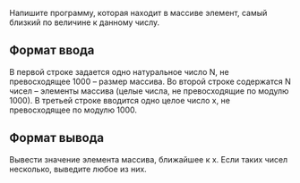 Напишите программу, которая находит в массиве элемент, самый близкий по величине к  данному числу.

## Формат ввода

В первой строке задается одно натуральное число N, не превосходящее 1000 – размер массива. Во второй строке содержатся N чисел – элементы массива (целые числа, не превосходящие по модулю 1000). В третьей строке вводится одно целое число x, не превосходящее по модулю 1000.

## Формат вывода

Вывести значение элемента массива, ближайшее к x. Если таких чисел несколько, выведите любое из них.
